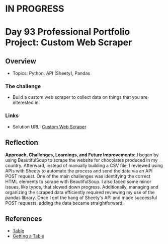 # IN PROGRESS
# Day 93 Professional Portfolio Project: Custom Web Scraper


## Overview

- Topics: Python, API (Sheety), Pandas

### The challenge

- Build a custom web scraper to collect data on things that you are interested in.
 
### Links

- Solution URL: [Custom Web Scraper](https://github.com/Mikerniker/100_Days_of_Python/tree/main/Day93)

## Reflection
**Approach, Challenges, Learnings, and Future Improvements:** 
I began by using BeautifulSoup to scrape the website for chocolates produced in my country. Afterward, instead of manually building a CSV file, I reviewed using APIs with Sheety to automate the process and send the data via an API POST request.
One of the main challenges was identifying the correct HTML elements to scrape with BeautifulSoup. I also faced some minor issues, like typos, that slowed down progress. Additionally, managing and organizing the scraped data efficiently required reviewing my use of the pandas library.
Once I got the hang of Sheety's API and made successful POST requests, adding the data became straightforward. 

## References
- [Table](https://stackoverflow.com/questions/2010481/how-do-you-get-all-the-rows-from-a-particular-table-using-beautifulsoup)
- [Getting a Table](https://stackoverflow.com/questions/20522820/how-to-get-tbody-from-table-from-python-beautiful-soup) 
